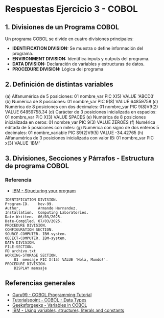 # Respuestas Ejercicio 3 - COBOL

## 1. Divisiones de un Programa COBOL

Un programa COBOL se divide en cuatro divisiones principales:
- **IDENTIFICATION DIVISION:** Se muestra o define información del programa.
- **ENVIRONMENT DIVISION:** Identifica inputs y outputs del programa.
- **DATA DIVISION:** Declaración de variables y estructuras de datos.
- **PROCEDURE DIVISION:** Lógica del programa

## 2. Definición de distintas variables

(a) Alfanumérica de 5 posiciones: 01 nombre_var PIC X(5) VALUE 'ABCD3'
(b) Numérica de 8 posiciones: 01 nombre_var PIC 9(8) VALUE 64859758
(c) Numérica de 8 posiciones con dos decimales: 01 nombre_var PIC 9(8)V9(2) VALUE 64859758.34
(d) Carácter de 3 posiciones inicializada en espacios: 01 nombre_var PIC X(3) VALUE SPACES
(e) Numérica de 8 posiciones inicializada en ceros: 01 nombre_var PIC 9(3) VALUE ZEROES
(f) Numérica editada de 5 posiciones con miles: 
(g) Numérica con signo de dos enteros 5 decimales: 01 nombre_variable PIC S9(2)V9(5) VALUE -34.42765
(h) Alfanumérica de 3 posiciones inicializada con valor IB: 01 nombre_var PIC x(3) VALUE 'IBM'

## 3. Divisiones, Secciones y Párrafos - Estructura de programa COBOL
### Referencia
- [IBM - Structuring your program](https://www.ibm.com/docs/en/cobol-zos/6.4?topic=program-structuring-your)

```cobol
IDENTIFICATION DIVISION.
Program-ID.    hev-99.
Author.        Armando Hernandez.
Installation.  Computing Laboratories.
Date-Written.  06/03/2025.
Date-Compiled. 07/03/2025.
PROCEDURE DIVISION.
CONFIGURATION SECTION.
SOURCE-COMPUTER. IBM-system.
OBJECT-COMPUTER. IBM-system. 
DATA DIVISION.
FILE-SECTION.
FD archivo.txt
WORKING-STORAGE SECTION.
    01  mensaje PIC X(15) VALUE 'Hola, Mundo!'.
PROCEDURE DIVISION.
    DISPLAY mensaje

```

## Referencias generales

- [Guru99 - COBOL Programming Tutorial](https://www.guru99.com/learn-cobol-programming-tutorial.html)
- [Tutorialspoint - COBOL - Data Types](https://www.tutorialspoint.com/cobol/cobol_data_types.htm)
- [Geeksforgeeks - Variables in COBOL](https://www.geeksforgeeks.org/variables-in-cobol)
- [IBM - Using variables, structures, literals and constants](https://www.ibm.com/docs/en/cobol-zos/6.4?topic=data-using-variables-structures-literals-constants)

